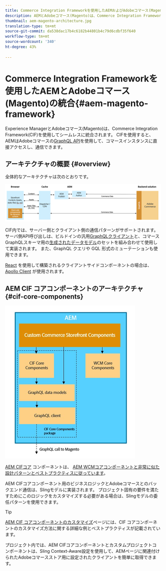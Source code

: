 ```yaml
---
title: Commerce Integration Frameworkを使用したAEMおよびAdobeコマース(Magento)統合
description: AEMとAdobeコマース(Magento)は、Commerce Integration Framework(CIF)を使用してシームレスに統合されます。 CIF を使用すると、AEM は Magento インスタンスにアクセスし、GraphQL を介して Magento と通信できます。また、AEM オーサーは、製品とカテゴリの選択機能と製品コンソールを使用して、Magento からオンデマンドで取得した製品とカテゴリデータを参照できます。さらに、CIF には標準搭載のストアフロントが用意されており、コマースプロジェクトの迅速化に役立ちます。
thumbnail: aem-magento-architecture.jpg
translation-type: tm+mt
source-git-commit: da538dac17b4c6182b44801b4c79d6cdbf35f640
workflow-type: tm+mt
source-wordcount: '340'
ht-degree: 43%

---
```


# Commerce Integration Frameworkを使用したAEMとAdobeコマース(Magento)の統合{#aem-magento-framework}

Experience ManagerとAdobeコマース(Magento)は、Commerce Integration Framework(CIF)を使用してシームレスに統合されます。 CIFを使用すると、AEMはAdobeコマースの[GraphQL API](https://devdocs.magento.com/guides/v2.4/graphql/)を使用して、コマースインスタンスに直接アクセスし、通信できます。

## アーキテクチャの概要 {#overview}

全体的なアーキテクチャは次のとおりです。

![CIF アーキテクチャの概要](../assets/AEM_Magento_Architecture.png)

CIF内では、サーバー側とクライアント側の通信パターンがサポートされます。
サーバ側API呼び出しは、ビルドインの汎用[GraphQLクライアント](https://github.com/adobe/commerce-cif-graphql-client)と、コマースGraphQLスキーマ用の[生成されたデータモデル](https://github.com/adobe/commerce-cif-magento-graphql)のセットを組み合わせて使用して実装されます。 また、GraphQL クエリや GQL 形式のミューテーションも使用できます。

[React](https://reactjs.org/) を使用して構築されるクライアントサイドコンポーネントの場合は、[Apollo Client](https://www.apollographql.com/docs/react/) が使用されます。

## AEM CIF コアコンポーネントのアーキテクチャ {#cif-core-components}

![AEM CIF コアコンポーネントのアーキテクチャ](../assets/cif-component-architecture.jpg)

[AEM CIFコア](https://github.com/adobe/aem-core-cif-components) コンポーネントは、 [AEM WCMコアコンポーネントと非常に似た設計パターンとベストプラクティスに従っています](https://github.com/adobe/aem-core-wcm-components)。

AEM CIFコアコンポーネント用のビジネスロジックとAdobeコマースとのバックエンド通信は、Slingモデルに実装されます。 プロジェクト固有の要件を満たすためにこのロジックをカスタマイズする必要がある場合は、Slingモデルの委任パターンを使用できます。

>[!TIP]
>
>[AEM CIF コアコンポーネントのカスタマイズ](../customizing/customize-cif-components.md)ページには、CIF コアコンポーネントのカスタマイズ方法に関する詳細な例とベストプラクティスが記載されています。

プロジェクト内では、AEM CIFコアコンポーネントとカスタムプロジェクトコンポーネントは、Sling Context-Aware設定を使用して、AEMページに関連付けられたAdobeコマースストア用に設定されたクライアントを簡単に取得できます。
